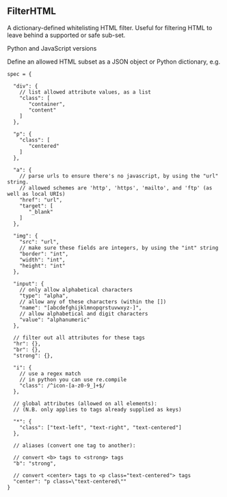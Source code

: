 FilterHTML
---------


A dictionary-defined whitelisting HTML filter. Useful for filtering HTML to leave behind a supported or safe sub-set.

Python and JavaScript versions

Define an allowed HTML subset as a JSON object or Python dictionary, e.g.

    spec = {

      "div": {
        // list allowed attribute values, as a list
        "class": [
           "container",
           "content"
        ]
      },

      "p": {
        "class": [
           "centered"
        ]
      },

      "a": {
        // parse urls to ensure there's no javascript, by using the "url" string.
        // allowed schemes are 'http', 'https', 'mailto', and 'ftp' (as well as local URIs)
        "href": "url",
        "target": [
           "_blank"
        ]
      },

      "img": {
        "src": "url",
        // make sure these fields are integers, by using the "int" string
        "border": "int",
        "width": "int",
        "height": "int"
      },

      "input": {
        // only allow alphabetical characters
        "type": "alpha",
        // allow any of these characters (within the [])
        "name": "[abcdefghijklmnopqrstuvwxyz-]",
        // allow alphabetical and digit characters
        "value": "alphanumeric"
      },

      // filter out all attributes for these tags
      "hr": {},
      "br": {},
      "strong": {},

      "i": {
        // use a regex match
        // in python you can use re.compile
        "class": /^icon-[a-z0-9_]+$/
      },

      // global attributes (allowed on all elements):
      // (N.B. only applies to tags already supplied as keys)
      
      "*": {
        "class": ["text-left", "text-right", "text-centered"]
      },

      // aliases (convert one tag to another):

      // convert <b> tags to <strong> tags
      "b": "strong",

      // convert <center> tags to <p class="text-centered"> tags
      "center": "p class=\"text-centered\""
    }
